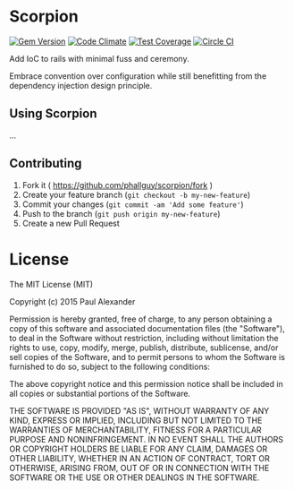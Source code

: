 # Scorpion

[![Gem Version](https://badge.fury.io/rb/scorpion-ioc.svg)](http://badge.fury.io/rb/scorpion-ioc)
[![Code Climate](https://codeclimate.com/github/phallguy/scorpion.png)](https://codeclimate.com/github/phallguy/scorpion)
[![Test Coverage](https://codeclimate.com/github/phallguy/scorpion/badges/coverage.svg)](https://codeclimate.com/github/phallguy/scorpion/coverage)
[![Circle CI](https://circleci.com/gh/phallguy/scorpion.svg?style=svg)](https://circleci.com/gh/phallguy/scorpion)

Add IoC to rails with minimal fuss and ceremony.

Embrace convention over configuration while still benefitting from the
dependency injection design principle.


## Using Scorpion

...


## Contributing

1. Fork it ( https://github.com/phallguy/scorpion/fork )
2. Create your feature branch (`git checkout -b my-new-feature`)
3. Commit your changes (`git commit -am 'Add some feature'`)
4. Push to the branch (`git push origin my-new-feature`)
5. Create a new Pull Request


# License

The MIT License (MIT)

Copyright (c) 2015 Paul Alexander

Permission is hereby granted, free of charge, to any person obtaining a copy
of this software and associated documentation files (the "Software"), to deal
in the Software without restriction, including without limitation the rights
to use, copy, modify, merge, publish, distribute, sublicense, and/or sell
copies of the Software, and to permit persons to whom the Software is
furnished to do so, subject to the following conditions:

The above copyright notice and this permission notice shall be included in all
copies or substantial portions of the Software.

THE SOFTWARE IS PROVIDED "AS IS", WITHOUT WARRANTY OF ANY KIND, EXPRESS OR
IMPLIED, INCLUDING BUT NOT LIMITED TO THE WARRANTIES OF MERCHANTABILITY,
FITNESS FOR A PARTICULAR PURPOSE AND NONINFRINGEMENT. IN NO EVENT SHALL THE
AUTHORS OR COPYRIGHT HOLDERS BE LIABLE FOR ANY CLAIM, DAMAGES OR OTHER
LIABILITY, WHETHER IN AN ACTION OF CONTRACT, TORT OR OTHERWISE, ARISING FROM,
OUT OF OR IN CONNECTION WITH THE SOFTWARE OR THE USE OR OTHER DEALINGS IN THE
SOFTWARE.